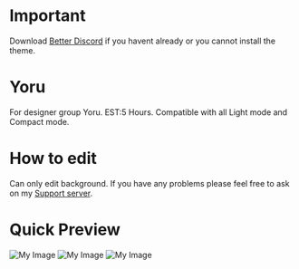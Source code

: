 # Important

Download [Better Discord](https://github.com/Jiiks/BetterDiscordApp/releases) if you havent already or you cannot install the theme.

# Yoru
For designer group Yoru. EST:5 Hours. Compatible with all Light mode and Compact mode.

# How to edit

Can only edit background. If you have any problems please feel free to ask on my [Support server](https://discord.gg/HRDN6x9).
 
# Quick Preview
![My Image](https://puu.sh/Bvkmm/25abf1322b.png)
![My Image](https://puu.sh/Bvkm4/24852e40ac.jpg)
![My Image](https://puu.sh/Bvkmm/25abf1322b.png)
